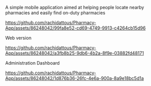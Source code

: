 A simple mobile application aimed at helping people locate nearby pharmacies and easily find on-duty pharmacies

  https://github.com/rachidattous/Pharmacy-App/assets/86248042/99fa8e52-cd69-4749-9913-c4264cb15d96

Web version

https://github.com/rachidattous/Pharmacy-App/assets/86248042/a3fb8b25-9db6-4b2a-8f9e-03882fd48171

Administration Dashboard

https://github.com/rachidattous/Pharmacy-App/assets/86248042/1d876b36-26fc-4e6a-900a-8a9e18bc5d1a

